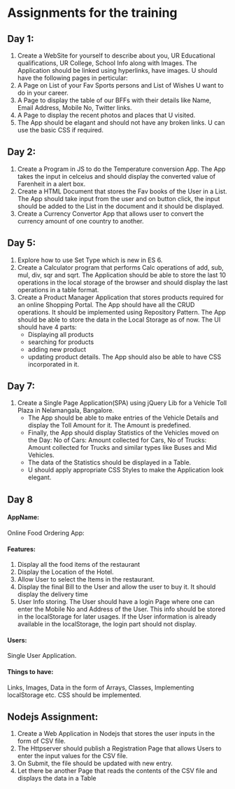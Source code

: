 # Assignments for the training
## Day 1:
1. Create a WebSite for yourself to describe about you, UR Educational qualifications, UR College, School Info along with Images. The Application should be linked using hyperlinks, have images. U should have the following pages in perticular:
2. A Page on List of your Fav Sports persons and List of Wishes U want to do in your career. 
3. A Page to display the table of our BFFs with their details like Name, Email Address, Mobile No, Twitter links. 
4. A Page to display the recent photos and places that U visited.
5. The App should be elagant and should not have any broken links. U can use the basic CSS if required. 

## Day 2:
1. Create a Program in JS to do the Temperature conversion App. The App takes the input in celceius and should display the converted value of Farenheit in a alert box. 
2. Create a HTML Document that stores the Fav books of the User in a List. The App should take input from the user and on button click, the input should be added to the List in the document and it should be displayed. 
3. Create a Currency Convertor App that allows user to convert the currency amount of one country to another.  

## Day 5:
1. Explore how to use Set Type which is new in ES 6. 
2. Create a Calculator program that performs Calc operations of add, sub, mul, div, sqr and sqrt. The Application should be able to store the last 10 operations in the local storage of the browser and should display the last operations in a table format. 
3. Create a Product Manager Application that stores products required for an online Shopping Portal. The App should have all the CRUD operations. It should be implemented using Repository Pattern. The App should be able to store the data in the Local Storage as of now. The UI should have 4 parts:
    - Displaying all products
    - searching for products
    - adding new product
    - updating product details.
The App should also be able to have CSS incorporated in it. 

## Day 7:
1. Create a Single Page Application(SPA) using jQuery Lib for a Vehicle Toll Plaza in Nelamangala, Bangalore.
    - The App should be able to make entries of the Vehicle Details and display the Toll Amount for it. The Amount is predefined. 
    - Finally, the App should display Statistics of the Vehicles moved on the Day: No of Cars: Amount collected for Cars, No of Trucks: Amount collected for Trucks and similar types like Buses and Mid Vehicles.
    - The data of the Statistics should be displayed in a Table.
    - U should apply appropriate CSS Styles to make the Application look elegant.

## Day 8
#### AppName: 
Online Food Ordering App:

#### Features: 
1. Display all the food items of the restaurant
2. Display the Location of the Hotel.
3. Allow User to select the Items in the restaurant.
4. Display the final Bill to the User and allow the user to buy it. It should display the delivery time
5. User Info storing. The User should have a login Page where one can enter the Mobile No and Address of the User. This info should be stored in the localStorage for later usages. If the User information is already available in the localStorage, the login part should not display. 

#### Users: 
Single User Application.

#### Things to have:
Links, Images, Data in the form of Arrays, Classes, Implementing localStorage etc. 
CSS should be implemented. 

## Nodejs Assignment:
1. Create a Web Application in Nodejs that stores the user inputs in the form of CSV file.
2. The Httpserver should publish a Registration Page that allows Users to enter the input values for the CSV file.
3. On Submit, the file should be updated with new entry. 
4. Let there be another Page that reads the contents of the CSV file and displays the data in a Table
